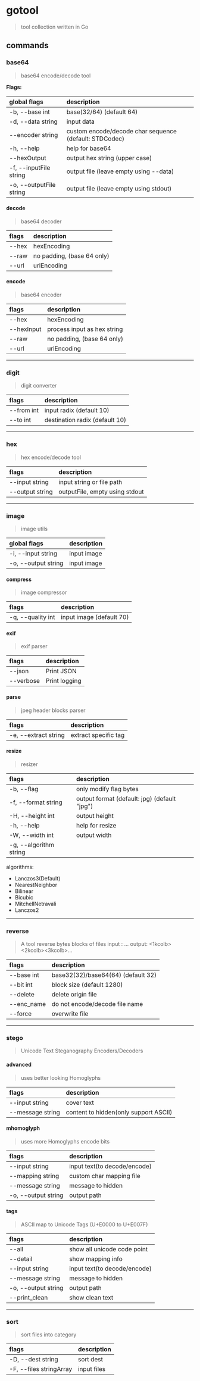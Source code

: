 # gotool

> tool collection written in Go

## commands

### base64

> base64 encode/decode tool

**Flags:**

| global flags            | description                                            |
|:------------------------|:-------------------------------------------------------|
| -b, --base int          | base(32/64) (default 64)                               |
| -d, --data string       | input data                                             |
| --encoder string        | custom encode/decode char sequence (default: STDCodec) |
| -h, --help              | help for base64                                        |
| --hexOutput             | output hex string (upper case)                         |
| -f, --inputFile string  | output file (leave empty using --data)                 |
| -o, --outputFile string | output file (leave empty using stdout)                 |

#### decode

> base64 decoder

| flags | description                |
|:------|:---------------------------|
| --hex | hexEncoding                |
| --raw | no padding, (base 64 only) |
| --url | urlEncoding                |

#### encode

> base64 encoder

| flags      | description                 |
|:-----------|:----------------------------|
| --hex      | hexEncoding                 |
| --hexInput | process input as hex string |
| --raw      | no padding, (base 64 only)  |
| --url      | urlEncoding                 |

---

### digit

> digit converter

| flags      | description                    |
|:-----------|:-------------------------------|
| --from int | input radix (default 10)       |
| --to int   | destination radix (default 10) |

---

### hex

> hex encode/decode tool

| flags           | description                    |
|:----------------|:-------------------------------|
| --input string  | input string or file path      |
| --output string | outputFile, empty using stdout |

---

### image

> image utils

| global flags        | description |
|:--------------------|:------------|
| -i, --input string  | input image |
| -o, --output string | input image |

#### compress

> image compressor

| flags             | description              |
|:------------------|:-------------------------|
| -q, --quality int | input image (default 70) |

#### exif

> exif parser

| flags     | description   |
|:----------|:--------------|
| --json    | Print JSON    |
| --verbose | Print logging |

#### parse

> jpeg header blocks parser

| flags                | description          |
|:---------------------|:---------------------|
| -e, --extract string | extract specific tag |

#### resize

> resizer

| flags                  | description                                  |
|:-----------------------|:---------------------------------------------|
| -b, --flag             | only modify flag bytes                       |
| -f, --format string    | output format (default: jpg) (default "jpg") |
| -H, --height int       | output height                                |
| -h, --help             | help for resize                              |
| -W, --width int        | output width                                 |
| -g, --algorithm string |                                              |

algorithms:

+ Lanczos3(Default)
+ NearestNeighbor
+ Bilinear
+ Bicubic
+ MitchellNetravali
+ Lanczos2

---

### reverse

> A tool reverse bytes blocks of files
> input : <block1><block2><block3>...
> output: <1kcolb><2kcolb><3kcolb>...

| flags      | description                        |
|:-----------|:-----------------------------------|
| --base int | base32(32)/base64(64) (default 32) |
| --bit int  | block size (default 1280)          |
| --delete   | delete origin file                 |
| --enc_name | do not encode/decode file name     |
| --force    | overwrite file                     |

---

### stego

> Unicode Text Steganography Encoders/Decoders

#### advanced

> uses better looking Homoglyphs

| flags            | description                           |
|:-----------------|:--------------------------------------|
| --input string   | cover text                            |
| --message string | content to hidden(only support ASCII) |

#### mhomoglyph

> uses more Homoglyphs encode bits

| flags               | description                  |
|:--------------------|:-----------------------------|
| --input string      | input text(to decode/encode) |
| --mapping string    | custom char mapping file     |
| --message string    | message to hidden            |
| -o, --output string | output path                  |

#### tags

> ASCII map to Unicode Tags (U+E0000 to U+E007F)

| flags               | description                  |
|:--------------------|:-----------------------------|
| --all               | show all unicode code point  |
| --detail            | show mapping info            |
| --input string      | input text(to decode/encode) |
| --message string    | message to hidden            |
| -o, --output string | output path                  |
| --print_clean       | show clean text              |

---

### sort

> sort files into category

| flags                   | description |
|:------------------------|:------------|
| -D, --dest string       | sort dest   |
| -F, --files stringArray | input files |
